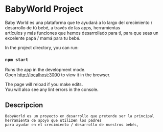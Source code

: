 # BabyWorld Project  
Baby World es una plataforma que te ayudará a lo largo del crecimiento / desarrollo de tú bebé, a través de las apps, herramientas  
artículos y más funciones que hemos desarrollado para tí, para que seas un excelente papá / mamá para tu bebé.
  

In the project directory, you can run:

### `npm start`

Runs the app in the development mode.\
Open [http://localhost:3000](http://localhost:3000) to view it in the browser.

The page will reload if you make edits.\
You will also see any lint errors in the console.  

## Descripcion  
    BabyWorld es un proyecto en desarrollo que pretende ser la principal herramienta de apoyo que utilizen los padres   
    para ayudar en el crecimiento / desarrollo de nuestros bebés,  
  
